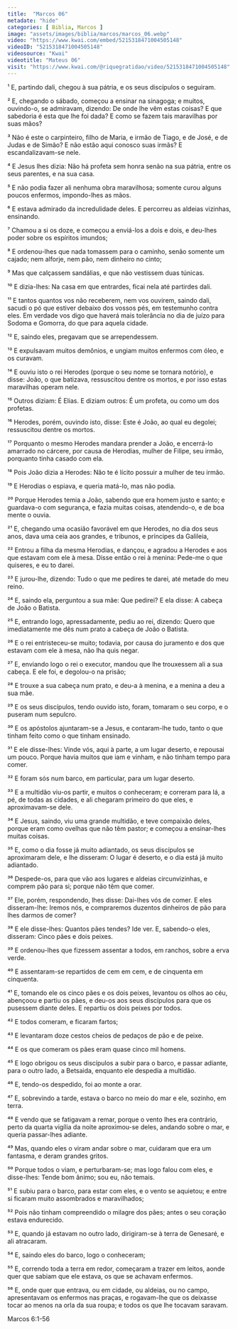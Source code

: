 ```yaml
---
title:  "Marcos 06"
metadate: "hide"
categories: [ Biblia, Marcos ]
image: "assets/images/biblia/marcos/marcos_06.webp"
video: "https://www.kwai.com/embed/5215318471004505148"
videoID: "5215318471004505148"
videosource: "Kwai"
videotitle: "Mateus 06"
visit: "https://www.kwai.com/@riquegratidao/video/5215318471004505148"
---
```

¹ E, partindo dali, chegou à sua pátria, e os seus discípulos o seguiram.

² E, chegando o sábado, começou a ensinar na sinagoga; e muitos, ouvindo-o, se admiravam, dizendo: De onde lhe vêm estas coisas? E que sabedoria é esta que lhe foi dada? E como se fazem tais maravilhas por suas mãos?

³ Não é este o carpinteiro, filho de Maria, e irmão de Tiago, e de José, e de Judas e de Simão? E não estão aqui conosco suas irmãs? E escandalizavam-se nele.

⁴ E Jesus lhes dizia: Não há profeta sem honra senão na sua pátria, entre os seus parentes, e na sua casa.

⁵ E não podia fazer ali nenhuma obra maravilhosa; somente curou alguns poucos enfermos, impondo-lhes as mãos.

⁶ E estava admirado da incredulidade deles. E percorreu as aldeias vizinhas, ensinando.

⁷ Chamou a si os doze, e começou a enviá-los a dois e dois, e deu-lhes poder sobre os espíritos imundos;

⁸ E ordenou-lhes que nada tomassem para o caminho, senão somente um cajado; nem alforje, nem pão, nem dinheiro no cinto;

⁹ Mas que calçassem sandálias, e que não vestissem duas túnicas.

¹⁰ E dizia-lhes: Na casa em que entrardes, ficai nela até partirdes dali.

¹¹ E tantos quantos vos não receberem, nem vos ouvirem, saindo dali, sacudi o pó que estiver debaixo dos vossos pés, em testemunho contra eles. Em verdade vos digo que haverá mais tolerância no dia de juízo para Sodoma e Gomorra, do que para aquela cidade.

¹² E, saindo eles, pregavam que se arrependessem.

¹³ E expulsavam muitos demônios, e ungiam muitos enfermos com óleo, e os curavam.

¹⁴ E ouviu isto o rei Herodes (porque o seu nome se tornara notório), e disse: João, o que batizava, ressuscitou dentre os mortos, e por isso estas maravilhas operam nele.

¹⁵ Outros diziam: É Elias. E diziam outros: É um profeta, ou como um dos profetas.

¹⁶ Herodes, porém, ouvindo isto, disse: Este é João, ao qual eu degolei; ressuscitou dentre os mortos.

¹⁷ Porquanto o mesmo Herodes mandara prender a João, e encerrá-lo amarrado no cárcere, por causa de Herodias, mulher de Filipe, seu irmão, porquanto tinha casado com ela.

¹⁸ Pois João dizia a Herodes: Não te é lícito possuir a mulher de teu irmão.

¹⁹ E Herodias o espiava, e queria matá-lo, mas não podia.

²⁰ Porque Herodes temia a João, sabendo que era homem justo e santo; e guardava-o com segurança, e fazia muitas coisas, atendendo-o, e de boa mente o ouvia.

²¹ E, chegando uma ocasião favorável em que Herodes, no dia dos seus anos, dava uma ceia aos grandes, e tribunos, e príncipes da Galileia,

²² Entrou a filha da mesma Herodias, e dançou, e agradou a Herodes e aos que estavam com ele à mesa. Disse então o rei à menina: Pede-me o que quiseres, e eu to darei.

²³ E jurou-lhe, dizendo: Tudo o que me pedires te darei, até metade do meu reino.

²⁴ E, saindo ela, perguntou a sua mãe: Que pedirei? E ela disse: A cabeça de João o Batista.

²⁵ E, entrando logo, apressadamente, pediu ao rei, dizendo: Quero que imediatamente me dês num prato a cabeça de João o Batista.

²⁶ E o rei entristeceu-se muito; todavia, por causa do juramento e dos que estavam com ele à mesa, não lha quis negar.

²⁷ E, enviando logo o rei o executor, mandou que lhe trouxessem ali a sua cabeça. E ele foi, e degolou-o na prisão;

²⁸ E trouxe a sua cabeça num prato, e deu-a à menina, e a menina a deu a sua mãe.

²⁹ E os seus discípulos, tendo ouvido isto, foram, tomaram o seu corpo, e o puseram num sepulcro.

³⁰ E os apóstolos ajuntaram-se a Jesus, e contaram-lhe tudo, tanto o que tinham feito como o que tinham ensinado.

³¹ E ele disse-lhes: Vinde vós, aqui à parte, a um lugar deserto, e repousai um pouco. Porque havia muitos que iam e vinham, e não tinham tempo para comer.

³² E foram sós num barco, em particular, para um lugar deserto.

³³ E a multidão viu-os partir, e muitos o conheceram; e correram para lá, a pé, de todas as cidades, e ali chegaram primeiro do que eles, e aproximavam-se dele.

³⁴ E Jesus, saindo, viu uma grande multidão, e teve compaixão deles, porque eram como ovelhas que não têm pastor; e começou a ensinar-lhes muitas coisas.

³⁵ E, como o dia fosse já muito adiantado, os seus discípulos se aproximaram dele, e lhe disseram: O lugar é deserto, e o dia está já muito adiantado.

³⁶ Despede-os, para que vão aos lugares e aldeias circunvizinhas, e comprem pão para si; porque não têm que comer.

³⁷ Ele, porém, respondendo, lhes disse: Dai-lhes vós de comer. E eles disseram-lhe: Iremos nós, e compraremos duzentos dinheiros de pão para lhes darmos de comer?

³⁸ E ele disse-lhes: Quantos pães tendes? Ide ver. E, sabendo-o eles, disseram: Cinco pães e dois peixes.

³⁹ E ordenou-lhes que fizessem assentar a todos, em ranchos, sobre a erva verde.

⁴⁰ E assentaram-se repartidos de cem em cem, e de cinquenta em cinquenta.

⁴¹ E, tomando ele os cinco pães e os dois peixes, levantou os olhos ao céu, abençoou e partiu os pães, e deu-os aos seus discípulos para que os pusessem diante deles. E repartiu os dois peixes por todos.

⁴² E todos comeram, e ficaram fartos;

⁴³ E levantaram doze cestos cheios de pedaços de pão e de peixe.

⁴⁴ E os que comeram os pães eram quase cinco mil homens.

⁴⁵ E logo obrigou os seus discípulos a subir para o barco, e passar adiante, para o outro lado, a Betsaida, enquanto ele despedia a multidão.

⁴⁶ E, tendo-os despedido, foi ao monte a orar.

⁴⁷ E, sobrevindo a tarde, estava o barco no meio do mar e ele, sozinho, em terra.

⁴⁸ E vendo que se fatigavam a remar, porque o vento lhes era contrário, perto da quarta vigília da noite aproximou-se deles, andando sobre o mar, e queria passar-lhes adiante.

⁴⁹ Mas, quando eles o viram andar sobre o mar, cuidaram que era um fantasma, e deram grandes gritos.

⁵⁰ Porque todos o viam, e perturbaram-se; mas logo falou com eles, e disse-lhes: Tende bom ânimo; sou eu, não temais.

⁵¹ E subiu para o barco, para estar com eles, e o vento se aquietou; e entre si ficaram muito assombrados e maravilhados;

⁵² Pois não tinham compreendido o milagre dos pães; antes o seu coração estava endurecido.

⁵³ E, quando já estavam no outro lado, dirigiram-se à terra de Genesaré, e ali atracaram.

⁵⁴ E, saindo eles do barco, logo o conheceram;

⁵⁵ E, correndo toda a terra em redor, começaram a trazer em leitos, aonde quer que sabiam que ele estava, os que se achavam enfermos.

⁵⁶ E, onde quer que entrava, ou em cidade, ou aldeias, ou no campo, apresentavam os enfermos nas praças, e rogavam-lhe que os deixasse tocar ao menos na orla da sua roupa; e todos os que lhe tocavam saravam. 



Marcos 6:1-56